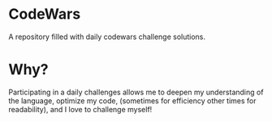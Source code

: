 # CodeWars
A repository filled with daily codewars challenge solutions.

# Why?
Participating in a daily challenges allows me to deepen my understanding of the language, optimize my code, (sometimes for efficiency other times for readability), and I love to challenge myself! 